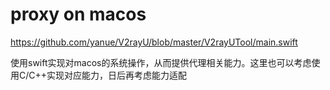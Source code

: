 # proxy on macos

https://github.com/yanue/V2rayU/blob/master/V2rayUTool/main.swift

使用swift实现对macos的系统操作，从而提供代理相关能力。这里也可以考虑使用C/C++实现对应能力，日后再考虑能力适配